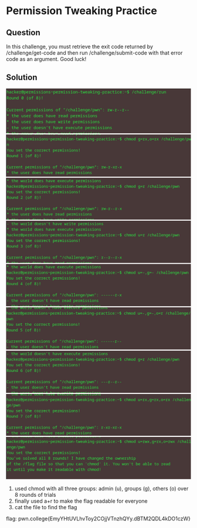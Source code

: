 # Permission Tweaking Practice
## Question
In this challenge, you must retrieve the exit code returned by /challenge/get-code and then run /challenge/submit-code with that error code as an argument. Good luck!


## Solution
![](./images/6.jpg)
![](./images/6b.jpg)
![](./images/6c.jpg)
![](./images/6d.jpg)
![](./images/6e.jpg)
![](./images/6f.jpg)
![](./images/6g.jpg)
![](./images/6h.jpg)
![](./images/6i.jpg)
1. used chmod with all three groups: admin (u), groups (g), others (o) over 8 rounds of trials
2. finally used a+r to make the flag readable for everyone
3. cat the file to find the flag

flag: pwn.college{EmyYHtUVLhvToy2COjjVTnzhQYy.dBTM2QDL4kDO1czW}
